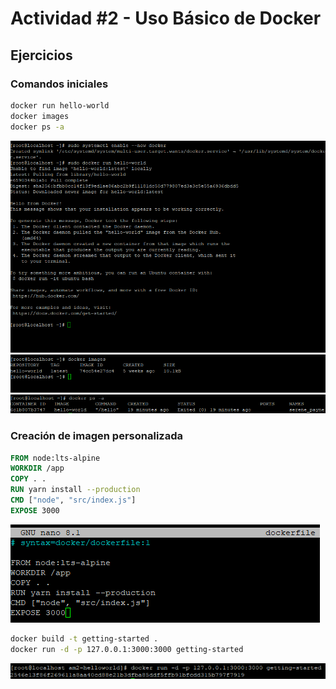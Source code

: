 # Actividad #2 - Uso Básico de Docker

## Ejercicios
### Comandos iniciales
```bash
docker run hello-world
docker images
docker ps -a
```
![Running Hello World Image](/Docker/.imgs/Act-1/Fig3.png)
![Docker Images](/Docker/.imgs/Act-2/Fig1.png)
![Docker ps -a](/Docker/.imgs/Act-2/Fig2.png)

### Creación de imagen personalizada
```dockerfile
FROM node:lts-alpine
WORKDIR /app
COPY . .
RUN yarn install --production
CMD ["node", "src/index.js"]
EXPOSE 3000
```
![Dockerfile](/Docker/.imgs/Act-2/Fig3.png)
```bash
docker build -t getting-started .
docker run -d -p 127.0.0.1:3000:3000 getting-started
```
![Docker run](/Docker/.imgs/Act-2/Fig5.png)
